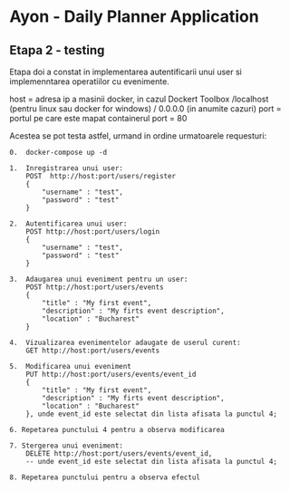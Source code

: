 # Ayon - Daily Planner Application

## Etapa 2 - testing

Etapa doi a constat in implementarea autentificarii unui user si implemenntarea operatiilor
cu evenimente.

host = adresa ip a masinii docker, in cazul Dockert Toolbox
        /localhost (pentru linux sau docker for windows)
        / 0.0.0.0 (in anumite cazuri)
port = portul pe care este mapat containerul
port = 80

Acestea se pot testa astfel, urmand in ordine urmatoarele requesturi:

    0.  docker-compose up -d 

    1.  Inregistrarea unui user:
        POST  http://host:port/users/register 
        {
            "username" : "test",
            "password" : "test"
        }

    2.  Autentificarea unui user:
        POST http://host:port/users/login
        {
            "username" : "test",
            "password" : "test"
        }

    3.  Adaugarea unui eveniment pentru un user:
        POST http://host:port/users/events 
        {
            "title" : "My first event",
            "description" : "My firts event description",
            "location" : "Bucharest"
        }

    4.  Vizualizarea evenimentelor adaugate de userul curent:
        GET http://host:port/users/events

    5.  Modificarea unui eveniment 
        PUT http://host:port/users/events/event_id 
        {
            "title" : "My first event",
            "description" : "My firts event description",
            "location" : "Bucharest"
        }, unde event_id este selectat din lista afisata la punctul 4;

    6. Repetarea punctului 4 pentru a observa modificarea

    7. Stergerea unui eveniment:
        DELETE http://host:port/users/events/event_id, 
        -- unde event_id este selectat din lista afisata la punctul 4;

    8. Repetarea punctului pentru a observa efectul 


  